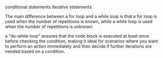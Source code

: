 conditional statements
Iterative statements

The main difference between a for loop and a while loop is that a for loop is used when the number of repetitions is known, while a while loop is used when the number of repetitions is unknown

a "do-while loop" ensures that the code block is executed at least once before checking the condition, making it ideal for scenarios where you want to perform an action immediately and then decide if further iterations are needed based on a condition. 
